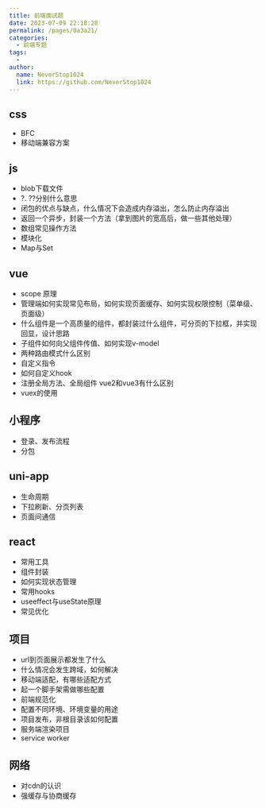 ```yaml
---
title: 前端面试题
date: 2023-07-09 22:18:28
permalink: /pages/0a3a21/
categories:
  - 前端专题
tags:
  - 
author: 
  name: NeverStop1024
  link: https://github.com/NeverStop1024
---
```

## css
* BFC
* 移动端兼容方案

## js
* blob下载文件
* ?. ??分别什么意思
* 闭包的优点与缺点，什么情况下会造成内存溢出，怎么防止内存溢出
* 返回一个异步，封装一个方法（拿到图片的宽高后，做一些其他处理）
* 数组常见操作方法
* 模块化
* Map与Set

## vue
* scope 原理
* 管理端如何实现常见布局，如何实现页面缓存、如何实现权限控制（菜单级、页面级）
* 什么组件是一个高质量的组件，都封装过什么组件，可分页的下拉框，并实现回显，设计思路
* 子组件如何向父组件传值、如何实现v-model
* 两种路由模式什么区别
* 自定义指令
* 如何自定义hook
* 注册全局方法、全局组件 vue2和vue3有什么区别
* vuex的使用

## 小程序
* 登录、发布流程
* 分包

## uni-app
* 生命周期
* 下拉刷新、分页列表
* 页面间通信

## react
* 常用工具
* 组件封装
* 如何实现状态管理
* 常用hooks
* useeffect与useState原理
* 常见优化

## 项目
* url到页面展示都发生了什么
* 什么情况会发生跨域，如何解决
* 移动端适配，有哪些适配方式
* 起一个脚手架需做哪些配置
* 前端规范化
* 配置不同环境、环境变量的用途
* 项目发布，非根目录该如何配置
* 服务端渲染项目
* service worker


## 网络
* 对cdn的认识
* 强缓存与协商缓存


